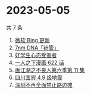 # 2023-05-05

共 7 条

<!-- BEGIN ZHIHUSEARCH -->
<!-- 最后更新时间 Fri May 05 2023 20:21:13 GMT+0800 (China Standard Time) -->
1. [微软 Bing 更新](https://www.zhihu.com/search?q=微软%20Bing%20更新)
1. [7nm DNA「针管」](https://www.zhihu.com/search?q=7nm%20DNA「针管」)
1. [好学生心态受害者](https://www.zhihu.com/search?q=好学生心态受害者)
1. [一人之下漫画 622 话](https://www.zhihu.com/search?q=一人之下漫画%20622%20话)
1. [画江湖之不良人第六季第 11 集](https://www.zhihu.com/search?q=画江湖之不良人第六季第%2011%20集)
1. [四川宜宾 4.9 级地震](https://www.zhihu.com/search?q=四川宜宾%204.9%20级地震)
1. [深圳不再全面禁止路边摊](https://www.zhihu.com/search?q=深圳不再全面禁止路边摊)
<!-- END ZHIHUSEARCH -->
